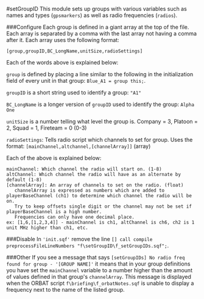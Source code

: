 #setGroupID
This module sets up groups with various variables such as names and types (`gpsmarkers`) as well as radio frequencies (`radios`).

###Configure
Each group is defined in a giant array at the top of the file. Each array is separated by a comma with the last array not having a comma after it. Each array uses the following format:

`[group,groupID,BC_LongName,unitSize,radioSettings]`

Each of the words above is explained below:

`group` is defined by placing a line similar to the following in the initialization field of every unit in that group: `Blue_A1 = group this;`.

`groupID` is a short string used to identify a group: `"A1"`

`BC_LongName` is a longer version of `groupID` used to identify the group: `Alpha One`

`unitSize` is a number telling what level the group is. Company = 3, Platoon = 2, Squad = 1, Fireteam = 0 (0-3)

`radioSettings`: Tells radio script which channels to set for group. 
Uses the format: `[mainChannel,altchannel,[channelArray]]` (array)

Each of the above is explained below:

```
mainChannel: Which channel the radio will start on. (1-8)
altChannel: Which channel the radio will have as an alternate by default (1-8)
[channelArray]: An array of channels to set on the radio. (float)
   channelArray is expressed as numbers which are added to playerBaseChannel (ch1) to determine which channel the radio will be on. 
   Try to keep offsets single digit or the channel may not be set if playerBaseChannel is a high number.
   Frequencies can only have one decimal place.
ex: [1,6,[1,2,3,4]] - mainChannel is ch1, altChannel is ch6, ch2 is 1 unit MHz higher than ch1, etc.
```
    
###Disable
In `'init.sqf'` remove the line `[] call compile preprocessFileLineNumbers "f\setGroupID\f_setGroupIDs.sqf";`.

###Other
If you see a message that says ```[setGroupIDs] No radio freq found for group - '[GROUP NAME]'``` it means that in your group definitions you have set the `mainChannel` variable to a number higher than the amount of values defined in that group's `channelArray`. This message is displayed when the ORBAT script `f\briefing\f_orbatNotes.sqf` is unable to display a frequency next to the name of the listed group.

